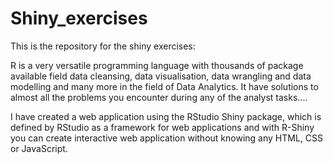# Shiny_exercises
This is the repository for the shiny exercises:

R is a very versatile programming language with thousands of package available field data cleansing, data visualisation, data wrangling and  data modelling and many more in the field of Data Analytics. It have solutions to almost all the problems you encounter during any of the analyst tasks....

I have created a web application using the RStudio Shiny package, which is defined by RStudio as a framework for web applications and with R-Shiny you can create interactive web application without knowing any HTML, CSS or JavaScript.
